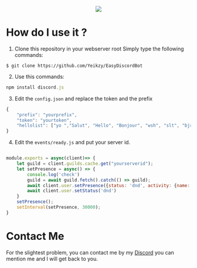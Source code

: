 <div align="center">
   <a href="https://discord.gg/W7cY7FH" target="_blank"><img src="https://github.com/Yeikzy/Yeikzy/blob/main/yeikzy-readme.jpg" align="center" /></a>
</div>

# How do I use it ?

1. Clone this repository in your webserver root
Simply type the following commands:
```
$ git clone https://github.com/Yeikzy/EasyDiscordBot
```

2. Use this commands:

```js 
npm install discord.js
```

3. Edit the ``config.json`` and replace the token and the prefix

```js
{
    "prefix": "yourprefix",
    "token": "yourtoken",
    "hellolist": ["yo ","Salut", "Hello", "Bonjour", "wsh", "slt", "bjr", "cc", "coucou", "wesh", "bonsoir", "hey"] 
}
```

4. Edit the ``events/ready.js`` and put your server id.

```js

module.exports = async(client)=> {
    let guild = client.guilds.cache.get("yourserverid");
    let setPresence = async() => {
        console.log('check')
        guild = await guild.fetch().catch(() => guild);
        await client.user.setPresence({status: 'dnd', activity: {name: guild.memberCount + ' membres ', type: 'WATCHING'}});
    	await client.user.setStatus('dnd')
    }
    setPresence();
    setInterval(setPresence, 30000);
}
```

# Contact Me

For the slightest problem, you can contact me by my [Discord](https://discord.gg/QW4fSZJW4N) you can mention me and I will get back to you.
